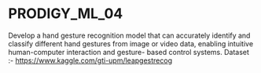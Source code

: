 # PRODIGY_ML_04
Develop a hand gesture recognition model that can accurately identify and classify different hand gestures from image or video data, enabling intuitive human-computer interaction and gesture- based control systems. 
Dataset :- https://www.kaggle.com/gti-upm/leapgestrecog
